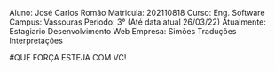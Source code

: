Aluno: José Carlos Romão 
Matricula: 202110818
Curso: Eng. Software
Campus: Vassouras
Periodo: 3° (Até data atual 26/03/22)
Atualmente: Estagiario Desenvolvimento Web
Empresa: Simões Traduções Interpretações

#QUE FORÇA ESTEJA COM VC!